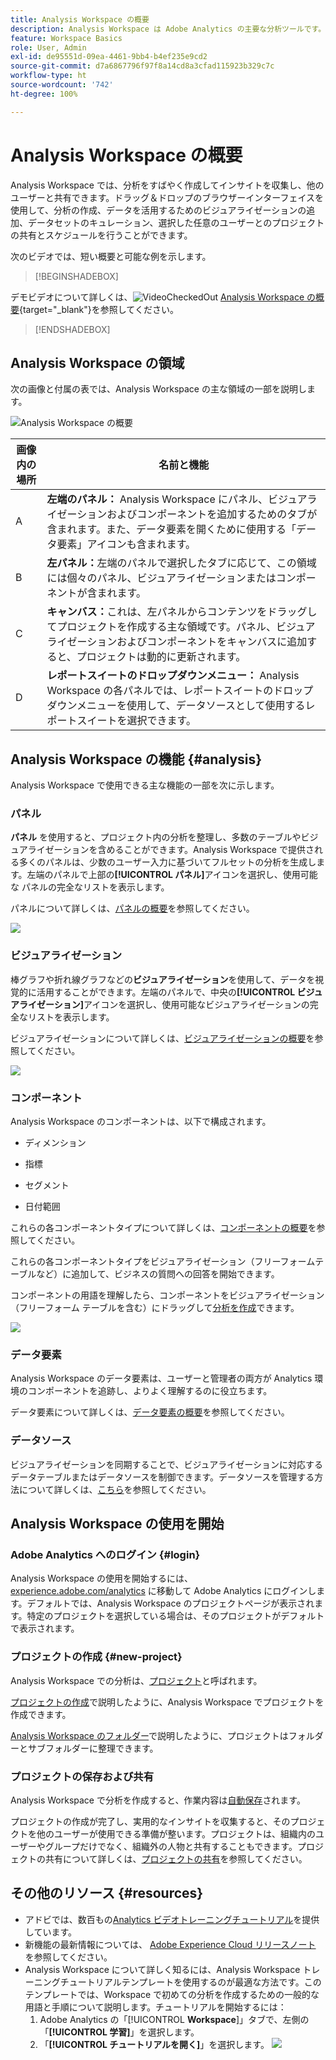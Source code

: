 ```yaml
---
title: Analysis Workspace の概要
description: Analysis Workspace は Adobe Analytics の主要な分析ツールです。パネル、テーブル、ビジュアライゼーション、その他のコンポーネントを使用して、データを有効に活用したり、データセットをキュレーションしたり、プロジェクトを他のユーザーとの間で共有およびスケジュールしたりできます。
feature: Workspace Basics
role: User, Admin
exl-id: de95551d-09ea-4461-9bb4-b4ef235e9cd2
source-git-commit: d7a6867796f97f8a14cd8a3cfad115923b329c7c
workflow-type: ht
source-wordcount: '742'
ht-degree: 100%

---
```


# Analysis Workspace の概要

Analysis Workspace では、分析をすばやく作成してインサイトを収集し、他のユーザーと共有できます。ドラッグ＆ドロップのブラウザーインターフェイスを使用して、分析の作成、データを活用するためのビジュアライゼーションの追加、データセットのキュレーション、選択した任意のユーザーとのプロジェクトの共有とスケジュールを行うことができます。

次のビデオでは、短い概要と可能な例を示します。


>[!BEGINSHADEBOX]

デモビデオについて詳しくは、![VideoCheckedOut](/help/assets/icons/VideoCheckedOut.svg) [Analysis Workspace の概要](https://video.tv.adobe.com/v/26266/?quality=12&learn=on){target="_blank"}を参照してください。

>[!ENDSHADEBOX]

## Analysis Workspace の領域

次の画像と付属の表では、Analysis Workspace の主な領域の一部を説明します。

![Analysis Workspace の概要](assets/analysis-workspace-overvew.png)

| 画像内の場所 | 名前と機能 |
|---------|----------|
| A | **左端のパネル：** Analysis Workspace にパネル、ビジュアライゼーションおよびコンポーネントを追加するためのタブが含まれます。また、データ要素を開くために使用する「データ要素」アイコンも含まれます。 |
| B | **左パネル：**&#x200B;左端のパネルで選択したタブに応じて、この領域には個々のパネル、ビジュアライゼーションまたはコンポーネントが含まれます。 |
| C | **キャンバス：**&#x200B;これは、左パネルからコンテンツをドラッグしてプロジェクトを作成する主な領域です。パネル、ビジュアライゼーションおよびコンポーネントをキャンバスに追加すると、プロジェクトは動的に更新されます。 |
| D | **レポートスイートのドロップダウンメニュー：** Analysis Workspace の各パネルでは、レポートスイートのドロップダウンメニューを使用して、データソースとして使用するレポートスイートを選択できます。 |

## Analysis Workspace の機能 {#analysis}

Analysis Workspace で使用できる主な機能の一部を次に示します。

### パネル

**パネル** を使用すると、プロジェクト内の分析を整理し、多数のテーブルやビジュアライゼーションを含めることができます。Analysis Workspace で提供される多くのパネルは、少数のユーザー入力に基づいてフルセットの分析を生成します。左端のパネルで上部の&#x200B;**[!UICONTROL パネル]**&#x200B;アイコンを選択し、使用可能な パネルの完全なリストを表示します。

パネルについて詳しくは、[パネルの概要](https://experienceleague.adobe.com/docs/analytics/analyze/analysis-workspace/panels/panels.html?lang=ja)を参照してください。

![](assets/build-panels.png)

### ビジュアライゼーション

棒グラフや折れ線グラフなどの&#x200B;**ビジュアライゼーション**&#x200B;を使用して、データを視覚的に活用することができます。左端のパネルで、中央の&#x200B;**[!UICONTROL ビジュアライゼーション]**&#x200B;アイコンを選択し、使用可能なビジュアライゼーションの完全なリストを表示します。

ビジュアライゼーションについて詳しくは、[ビジュアライゼーションの概要](https://experienceleague.adobe.com/docs/analytics/analyze/analysis-workspace/visualizations/freeform-analysis-visualizations.html?lang=ja)を参照してください。

![](assets/build-visualizations.png)

### コンポーネント

Analysis Workspace のコンポーネントは、以下で構成されます。

* ディメンション

* 指標

* セグメント

* 日付範囲

これらの各コンポーネントタイプについて詳しくは、[コンポーネントの概要](/help/analyze/analysis-workspace/components/analysis-workspace-components.md)を参照してください。

これらの各コンポーネントタイプをビジュアライゼーション（フリーフォームテーブルなど）に追加して、ビジネスの質問への回答を開始できます。

コンポーネントの用語を理解したら、コンポーネントをビジュアライゼーション（フリーフォーム テーブルを含む）にドラッグして[分析を作成](/help/analyze/analysis-workspace/build-workspace-project/freeform-overview.md)できます。

![](assets/build-components.png)

### データ要素

Analysis Workspace のデータ要素は、ユーザーと管理者の両方が Analytics 環境のコンポーネントを追跡し、よりよく理解するのに役立ちます。

データ要素について詳しくは、[データ要素の概要](/help/analyze/analysis-workspace/components/data-dictionary/data-dictionary-overview.md)を参照してください。

### データソース

ビジュアライゼーションを同期することで、ビジュアライゼーションに対応するデータテーブルまたはデータソースを制御できます。データソースを管理する方法について詳しくは、[こちら](/help/analyze/analysis-workspace/visualizations/t-sync-visualization.md)を参照してください。

## Analysis Workspace の使用を開始

### Adobe Analytics へのログイン {#login}

Analysis Workspace の使用を開始するには、[experience.adobe.com/analytics](https://experience.adobe.com/analytics) に移動して Adobe Analytics にログインします。デフォルトでは、Analysis Workspace のプロジェクトページが表示されます。特定のプロジェクトを選択している場合は、そのプロジェクトがデフォルトで表示されます。

### プロジェクトの作成 {#new-project}

Analysis Workspace での分析は、[プロジェクト](/help/analyze/analysis-workspace/build-workspace-project/freeform-overview.md)と呼ばれます。

[プロジェクトの作成](/help/analyze/analysis-workspace/build-workspace-project/create-projects.md)で説明したように、Analysis Workspace でプロジェクトを作成できます。

[Analysis Workspace のフォルダー](/help/analyze/analysis-workspace/build-workspace-project/workspace-folders/about-folders.md)で説明したように、プロジェクトはフォルダーとサブフォルダーに整理できます。

### プロジェクトの保存および共有

Analysis Workspace で分析を作成すると、作業内容は[自動保存](/help/analyze/analysis-workspace/build-workspace-project/save-projects.md)されます。

プロジェクトの作成が完了し、実用的なインサイトを収集すると、そのプロジェクトを他のユーザーが使用できる準備が整います。プロジェクトは、組織内のユーザーやグループだけでなく、組織外の人物と共有することもできます。プロジェクトの共有について詳しくは、[プロジェクトの共有](/help/analyze/analysis-workspace/curate-share/share-projects.md)を参照してください。

## その他のリソース {#resources}

* アドビでは、数百もの[Analytics ビデオトレーニングチュートリアル](https://experienceleague.adobe.com/docs/analytics-learn/tutorials/overview.html?lang=ja)を提供しています。
* 新機能の最新情報については、 [Adobe Experience Cloud リリースノート](https://experienceleague.adobe.com/docs/release-notes/experience-cloud/current.html?lang=ja#analytics) を参照してください。
* Analysis Workspace について詳しく知るには、Analysis Workspace トレーニングチュートリアルテンプレートを使用するのが最適な方法です。このテンプレートでは、Workspace で初めての分析を作成するための一般的な用語と手順について説明します。チュートリアルを開始するには：
   1. Adobe Analytics の「[!UICONTROL **Workspace**]」タブで、左側の「**[!UICONTROL 学習]**」を選択します。
   1. 「**[!UICONTROL チュートリアルを開く]**」を選択します。
      ![](assets/training-tutorial.png)

